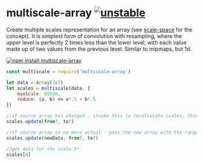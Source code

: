 # multiscale-array [![unstable](http://badges.github.io/stability-badges/dist/unstable.svg)](http://github.com/badges/stability-badges)

Create multiple scales representation for an array (see [scale-space](https://en.wikipedia.org/wiki/Scale_space) for the concept). It is simplest form of convolution with resampling, where the upper level is perfectly 2 times less than the lower level, with each value made up of two values from the previous level. Similar to mipmaps, but 1d.

[![npm install multiscale-array](https://nodei.co/npm/multiscale-array.png?mini=true)](https://npmjs.org/package/multiscale-array/)

```js
const multiscale = require('multiscale-array')

let data = Array(1e7)
let scales = multiscale(data, {
	maxScale: 65536,
	reduce: (a, b) => a*.5 + b*.5
})

//if source array has changed - invoke this to recalculate scales, this is O(2N)
scales.update(from?, to?)

//if source array is no more actual - pass the new array with the range to recalculate
scales.update(newData, from?, to?)

//get data for the scale 2⁴
scales[4]
```

